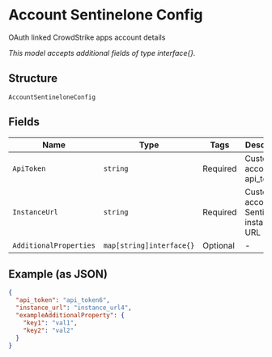 
# Account Sentinelone Config

OAuth linked CrowdStrike apps account details

*This model accepts additional fields of type interface{}.*

## Structure

`AccountSentineloneConfig`

## Fields

| Name | Type | Tags | Description |
|  --- | --- | --- | --- |
| `ApiToken` | `string` | Required | Customer account api_token |
| `InstanceUrl` | `string` | Required | Customer account SentinelOne instance URL |
| `AdditionalProperties` | `map[string]interface{}` | Optional | - |

## Example (as JSON)

```json
{
  "api_token": "api_token6",
  "instance_url": "instance_url4",
  "exampleAdditionalProperty": {
    "key1": "val1",
    "key2": "val2"
  }
}
```

